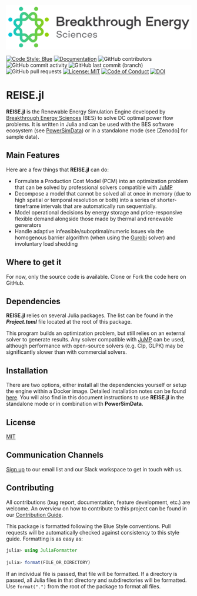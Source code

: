 ![logo](https://raw.githubusercontent.com/Breakthrough-Energy/docs/master/source/_static/img/BE_Sciences_RGB_Horizontal_Color.svg)


[![Code Style: Blue](https://img.shields.io/badge/code%20style-blue-4495d1.svg)](https://github.com/invenia/BlueStyle)
[![Documentation](https://github.com/Breakthrough-Energy/docs/actions/workflows/publish.yml/badge.svg)](https://breakthrough-energy.github.io/docs/)
![GitHub contributors](https://img.shields.io/github/contributors/Breakthrough-Energy/REISE.jl?logo=GitHub)
![GitHub commit activity](https://img.shields.io/github/commit-activity/m/Breakthrough-Energy/REISE.jl?logo=GitHub)
![GitHub last commit (branch)](https://img.shields.io/github/last-commit/Breakthrough-Energy/REISE.jl/develop?logo=GitHub)
![GitHub pull requests](https://img.shields.io/github/issues-pr/Breakthrough-Energy/REISE.jl?logo=GitHub)
[![License: MIT](https://img.shields.io/badge/License-MIT-yellow.svg)](https://opensource.org/licenses/MIT)
[![Code of Conduct](https://img.shields.io/badge/code%20of-conduct-ff69b4.svg?style=flat)](https://breakthrough-energy.github.io/docs/communication/code_of_conduct.html)
[![DOI](https://zenodo.org/badge/DOI/10.5281/zenodo.4538590.svg)](https://doi.org/10.5281/zenodo.4538590)


# REISE.jl
**REISE.jl** is the Renewable Energy Simulation Engine developed by [Breakthrough
Energy Sciences](https://science.breakthroughenergy.org/) (BES) to solve DC optimal
power flow problems. It is written in Julia and can be used with the BES software
ecosystem (see [PowerSimData]) or in a standalone mode (see [Zenodo] for sample data).


## Main Features
Here are a few things that **REISE.jl** can do:
* Formulate a Production Cost Model (PCM) into an optimization problem that can be
  solved by professional solvers compatible with [JuMP]
* Decompose a model that cannot be solved all at once in memory (due to high spatial
  or temporal resolution or both) into a series of shorter-timeframe intervals that are
  automatically run sequentially.
* Model operational decisions by energy storage and price-responsive flexible demand
  alongside those made by thermal and renewable generators
* Handle adaptive infeasible/suboptimal/numeric issues via the homogenous barrier
  algorithm (when using the [Gurobi] solver) and involuntary load shedding


## Where to get it
For now, only the source code is available. Clone or Fork the code here on GitHub.


## Dependencies
**REISE.jl** relies on several Julia packages. The list can be found in the
***Project.toml*** file located at the root of this package.

This program builds an optimization problem, but still relies on an external solver to
generate results. Any solver compatible with [JuMP] can be used, although performance
with open-source solvers (e.g. Clp, GLPK) may be significantly slower than with
commercial solvers.

## Installation
There are two options, either install all the dependencies yourself or setup the engine
within a Docker image. Detailed installation notes can be found [here][docs]. You will
also find in this document instructions to use **REISE.jl** in the standalone mode or
in combination with **PowerSimData**.


## License
[MIT](LICENSE)


## Communication Channels
[Sign up](https://science.breakthroughenergy.org/#get-updates) to our email list and
our Slack workspace to get in touch with us.


## Contributing
All contributions (bug report, documentation, feature development, etc.) are welcome. An
overview on how to contribute to this project can be found in our [Contribution
Guide](https://breakthrough-energy.github.io/docs/dev/contribution_guide.html).

This package is formatted following the Blue Style conventions. Pull requests will be
automatically checked against consistency to this style guide. Formatting is as easy as:
```julia
julia> using JuliaFormatter

julia> format(FILE_OR_DIRECTORY)
```
If an individual file is passed, that file will be formatted. If a directory is passed,
all Julia files in that directory and subdirectories will be formatted. Use
`format(".")` from the root of the package to format all files.



[PowerSimData]: https://github.com/Breakthrough-Energy/PowerSimData
[Gurobi]: https://www.gurobi.com/
[docs]: https://breakthrough-energy.github.io/docs/reisejl/index.html
[Jump]: https://jump.dev/
[Zenodod]: https://doi.org/10.5281/zenodo.4538590
